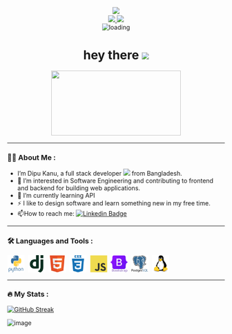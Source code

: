 <div id="header" align="center">
<img src="https://media.giphy.com/media/qgQUggAC3Pfv687qPC/giphy.gif" width="100"/>


<div id="badges"/>
  <a href="https://www.linkedin.com/in/dipu-kanu-8a1883195/">
  <img src="https://shields.io/badge/LinkedIn-blue?logo=linkedin&logoColor=white&style=for-the-badge"/>
  </a>
  <a href="twitter.com/kanu_dipu">
  <img src="https://shields.io/badge/Twitter-blue?logo=twitter&logoColor=white&style=for-the-badge"/>
  </a>
 </div>

<img src="https://komarev.com/ghpvc/?username=dipukanu&style=flat-square&color=blue" alt="loading"/>
<h1>
  hey there
  <img src="https://media.giphy.com/media/hvRJCLFzcasrR4ia7z/giphy.gif" width="30px"/>
</h1>
  </div>
<div align="center">
  <img src="https://media.giphy.com/media/cnzou4ydGM7GJZ7VTz/giphy.gif" width="300" height="150"/>
</div>
<hr>

### :woman_technologist: About Me :
- I’m Dipu Kanu, a full stack developer <img src="https://media.giphy.com/media/WUlplcMpOCEmTGBtBW/giphy.gif" width="30"> from Bangladesh.
- 👀 I’m interested in Software Engineering and contributing to frontend and backend for building web applications.
- 🌱 I’m currently learning API
- :zap: I like to design software and learn something new in my free time.
- :mailbox:How to reach me: [![Linkedin Badge](https://img.shields.io/badge/-DipuKanu-blue?style=flat&logo=Linkedin&logoColor=white)](https://www.linkedin.com/in/dipu-kanu-8a1883195/)

<hr>

### :hammer_and_wrench: Languages and Tools :
<div>
  <img src="https://github.com/devicons/devicon/blob/master/icons/python/python-original-wordmark.svg" title="Python" alt="Python" width="40" height="40"/>&nbsp;
  <img src="https://github.com/devicons/devicon/blob/master/icons/django/django-plain.svg"  title="django" alt="django" width="40" height="40"/>&nbsp;
  <img src="https://github.com/devicons/devicon/blob/master/icons/html5/html5-original.svg" title="HTML5" alt="HTML" width="40" height="40"/>&nbsp;
  <img src="https://github.com/devicons/devicon/blob/master/icons/css3/css3-plain-wordmark.svg"  title="CSS3" alt="CSS" width="40" height="40"/>&nbsp;
  <img src="https://github.com/devicons/devicon/blob/master/icons/javascript/javascript-original.svg" title="JavaScript" alt="JavaScript" width="40" height="40"/>&nbsp;
  <img src="https://github.com/devicons/devicon/blob/master/icons/bootstrap/bootstrap-original-wordmark.svg" title="Bootstrap" alt="Bootstrap" width="40" height="40"/>&nbsp;
  <img src="https://github.com/devicons/devicon/blob/master/icons/postgresql/postgresql-original-wordmark.svg" title="PostgreSQL" alt="PostgreSQL" width="40" height="40"/>&nbsp;
  <img src="https://github.com/devicons/devicon/blob/master/icons/linux/linux-original.svg" title="Linux" alt="Linux" width="40" height="40"/>
  
  </div>
  <hr>
  
  ### :fire: My Stats :
 
[![GitHub Streak](http://github-readme-streak-stats.herokuapp.com?user=dipukanu&theme=dark&background=000000)](https://git.io/streak-stats)
 
![image](https://github-readme-stats.vercel.app/api/top-langs/?username=dipukanu&layout=compact&langs_count=8&hide_border=false&title_color=ffffff&icon_color=ffffff&text_color=ffffff&bg_color=000000)



<!---
dipukanu/dipukanu is a ✨ special ✨ repository because its `README.md` (this file) appears on your GitHub profile.
You can click the Preview link to take a look at your changes.
--->
